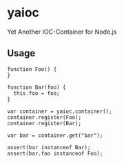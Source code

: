 yaioc
=====

Yet Another IOC-Container for Node.js

## Usage ##

    function Foo() {
    }
    
    function Bar(foo) {
      this.foo = foo;
    }

    var container = yaioc.container();
    container.register(Foo);
    container.register(Bar);
    
    var bar = container.get("bar");
    
    assert(bar instanceof Bar);
    assert(bar.foo instanceof Foo);
